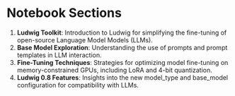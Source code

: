 # Notebook Sections
1. **Ludwig Toolkit**: Introduction to Ludwig for simplifying the fine-tuning of open-source Language Model Models (LLMs).
2. **Base Model Exploration**: Understanding the use of prompts and prompt templates in LLM interaction.
3. **Fine-Tuning Techniques**: Strategies for optimizing model fine-tuning on memory-constrained GPUs, including LoRA and 4-bit quantization.
4. **Ludwig 0.8 Features**: Insights into the new model_type and base_model configuration for compatibility with LLMs.
